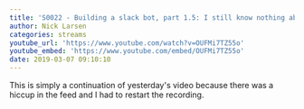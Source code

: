 ```yaml
---
title: 'S0022 - Building a slack bot, part 1.5: I still know nothing about this'
author: Nick Larsen
categories: streams
youtube_url: 'https://www.youtube.com/watch?v=OUFMi7TZ55o'
youtube_embed: 'https://www.youtube.com/embed/OUFMi7TZ55o'
date: 2019-03-07 09:10:10
---
```


This is simply a continuation of yesterday's video because there was a hiccup in the feed and I had to restart the recording.

